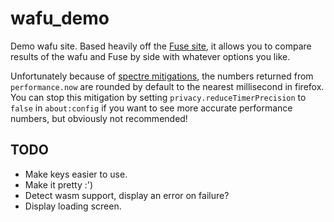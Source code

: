 # wafu_demo

Demo wafu site. Based heavily off the [Fuse site](https://fusejs.io/), it allows you to compare results of the wafu and Fuse by side with whatever options you like.

Unfortunately because of [spectre mitigations](https://developer.mozilla.org/en-US/docs/Web/API/Performance/now), the numbers returned from `performance.now` are rounded by default to the nearest millisecond in firefox. You can stop this mitigation by setting `privacy.reduceTimerPrecision` to `false` in `about:config` if you want to see more accurate performance numbers, but obviously not recommended!

## TODO

- Make keys easier to use.
- Make it pretty :')
- Detect wasm support, display an error on failure?
- Display loading screen.
